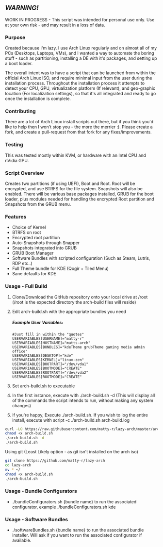 ## *WARNING!*
WORK IN PROGRESS - This script was intended for personal use only. Use at your own risk - and may result in a loss of data. 

### Purpose

Created because i'm lazy. I use Arch Linux regularly and on almost all of my PCs (Desktops, Laptops, VMs), and I wanted a way to automate the boring stuff - such as partitioning, installing a DE with it's packages, and setting up a boot loader. 

The overall intent was to have a script that can be launched from within the official Arch Linux ISO, and require minimal input from the user during the installation process. Throughout the installation process it attempts to detect your CPU, GPU, virtualization platform (If relevant), and geo-graphic location (For localization settings), so that it's all integrated and ready to go once the installation is complete.

### Contributing

There are a lot of Arch Linux install scripts out there, but if you think you'd like to help then I won't stop you - the more the merrier :). Please create a fork, and create a pull-request from that fork for any fixes/improvements.

### Testing

This was tested mostly within KVM, or hardware with an Intel CPU and nVidia GPU.

### Script Overview

Creates two partitions (if using UEFI), Boot and Root. Root will be encrypted, and use BTRFS for the file system. Snapshots will also be enabled. There will be various base packages installed, GRUB for the boot loader, plus modules needed for handling the encrypted Root partition and Snapshots from the GRUB menu.

### Features
* Choice of Kernel
* BTRFS on root
* Encrypted root partition
* Auto-Snapshots through Snapper
* Snapshots integrated into GRUB
* GRUB Boot Manager
* Software Bundles with scripted configuration (Such as Steam, Lutris, RDP etc..)
* Full Theme bundle for KDE (Qogir + Tiled Menu)
* Sane defaults for KDE

### Usage - Full Build

1. Clone/Download the GitHub repository onto your local drive at /root (/root is the expected directory the arch-build files will reside)
2. Edit arch-build.sh with the appropriate bundles you need

    ##### *Example User Variables:*
    ```
    #Just fill in within the "quotes"
    USERVARIABLES[USERNAME]="matty-r"
    USERVARIABLES[HOSTNAME]="matts-arch"
    USERVARIABLES[BUNDLES]="kdeTheme grubTheme gaming media admin office"
    USERVARIABLES[DESKTOP]="kde"
    USERVARIABLES[KERNEL]="linux-zen"
    USERVARIABLES[BOOTPART]="/dev/vda1"
    USERVARIABLES[BOOTMODE]="CREATE"
    USERVARIABLES[ROOTPART]="/dev/vda2"
    USERVARIABLES[ROOTMODE]="CREATE"
    ```
    
3. Set arch-build.sh to executable
4. In the first instance, execute with ./arch-build.sh -d (This will display all of the commands the script intends to run, without making any system changes)
5. If you're happy, Execute ./arch-build.sh. If you wish to log the entire install, execute with script -c ./arch-build.sh arch-build.log 

```sh
curl -LO https://raw.githubusercontent.com/matty-r/lazy-arch/master/arch-build.sh
chmod +x arch-build.sh
./arch-build.sh -d
./arch-build.sh
```

Using git (Least Likely option - as git isn't installed on the arch iso)
```sh
git clone https://github.com/matty-r/lazy-arch
cd lazy-arch
mv * ~/
chmod +x arch-build.sh
./arch-build.sh
```

### Usage - Bundle Configurators

* ./bundleConfigurators.sh {bundle name} to run the associated configurator, example ./bundleConfigurators.sh kde

### Usage - Software Bundles

* ./softwareBundles.sh {bundle name} to run the associated bundle installer. Will ask if you want to run the associated configurator if available.


